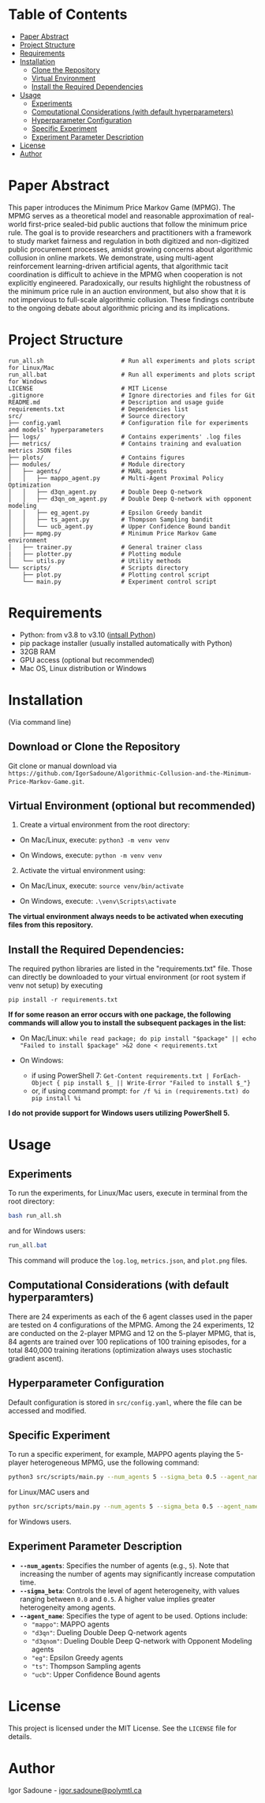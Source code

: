 # Table of Contents
- [Paper Abstract](#abstract)
- [Project Structure](#project-structure)
- [Requirements](#requirements)
- [Installation](#installation)
  - [Clone the Repository](#clone-the-repository)
  - [Virtual Environment](#virtual-environment-optional-but-recommended)
  - [Install the Required Dependencies](#install-the-required-dependencies)
- [Usage](#usage)
  - [Experiments](#all-experiments)
  - [Computational Considerations (with default hyperparameters)](#computational-considerations-with-default-configuration-of-models-hyperparameters)
  - [Hyperparameter Configuration](#models-hyperparameter-configuration)
  - [Specific Experiment](#specific-experiment)
  - [Experiment Parameter Description](#parameter-description)
- [License](#license)
- [Author](#author)

# Paper Abstract

This paper introduces the Minimum Price Markov Game (MPMG). The MPMG serves as a theoretical model and reasonable approximation of real-world first-price sealed-bid public auctions that follow the minimum price rule. The goal is to provide researchers and practitioners with a framework to study market fairness and regulation in both digitized and non-digitized public procurement processes, amidst growing concerns about algorithmic collusion in online markets. We demonstrate, using multi-agent reinforcement learning-driven artificial agents, that algorithmic tacit coordination is difficult to achieve in the MPMG when cooperation is not explicitly engineered. Paradoxically, our results highlight the robustness of the minimum price rule in an auction environment, but also show that it is not impervious to full-scale algorithmic collusion. These findings contribute to the ongoing debate about algorithmic pricing and its implications.


# Project Structure

```
run_all.sh                      # Run all experiments and plots script for Linux/Mac
run_all.bat                     # Run all experiments and plots script for Windows
LICENSE                         # MIT License
.gitignore                      # Ignore directories and files for Git
README.md                       # Description and usage guide
requirements.txt                # Dependencies list
src/                            # Source directory
├── config.yaml                 # Configuration file for experiments and models' hyperparameters
├── logs/                       # Contains experiments' .log files
├── metrics/                    # Contains training and evaluation metrics JSON files
├── plots/                      # Contains figures
├── modules/                    # Module directory
│   ├── agents/                 # MARL agents
│   │   ├── mappo_agent.py      # Multi-Agent Proximal Policy Optimization
│   │   ├── d3qn_agent.py       # Double Deep Q-network
│   │   ├── d3qn_om_agent.py    # Double Deep Q-network with opponent modeling
│   │   ├── eg_agent.py         # Epsilon Greedy bandit
│   │   ├── ts_agent.py         # Thompson Sampling bandit
│   │   └── ucb_agent.py        # Upper Confidence Bound bandit
│   ├── mpmg.py                 # Minimum Price Markov Game environment
│   ├── trainer.py              # General trainer class
|   ├── plotter.py              # Plotting module
│   └── utils.py                # Utility methods
└── scripts/                    # Scripts directory
    ├── plot.py                 # Plotting control script
    └── main.py                 # Experiment control script
```

# Requirements

- Python: from v3.8 to v3.10 ([intsall Python](https://www.python.org/downloads/))
- pip package installer (usually installed automatically with Python)
- 32GB RAM
- GPU access (optional but recommended)
- Mac OS, Linux distribution or Windows

# Installation

(Via command line)

## Download or Clone the Repository

Git clone or manual download via `https://github.com/IgorSadoune/Algorithmic-Collusion-and-the-Minimum-Price-Markov-Game.git`.

## Virtual Environment (optional but recommended)

1. Create a virtual environment from the root directory:

- On Mac/Linux, execute:
`python3 -m venv venv`

- On Windows, execute:
`python -m venv venv`

2. Activate the virtual environment using:

- On Mac/Linux, execute:
`source venv/bin/activate`

- On Windows, execute:
`.\venv\Scripts\activate`

**The virtual environment always needs to be activated when executing files from this repository.**

## Install the Required Dependencies:

The required python libraries are listed in the "requirements.txt" file. Those can directly be downloaded to your virtual environment (or root system if venv not setup) by executing

`pip install -r requirements.txt`

**If for some reason an error occurs with one package, the following commands will allow you to install the subsequent packages in the list:**

- On Mac/Linux:
  `while read package; do
    pip install "$package" || echo "Failed to install $package" >&2
done < requirements.txt`

- On Windows:
   - if using PowerShell 7:
     `Get-Content requirements.txt | ForEach-Object {
       pip install $_ || Write-Error "Failed to install $_"}`
   - or, if using command prompt:
     `for /f %i in (requirements.txt) do pip install %i`
     
**I do not provide support for Windows users utilizing PowerShell 5.**

# Usage

## Experiments

To run the experiments, for Linux/Mac users, execute in terminal from the root directory:

```sh
bash run_all.sh
```

and for Windows users:

```powershell
run_all.bat
```

This command will produce the `log.log`, `metrics.json`, and `plot.png` files.

## Computational Considerations (with default hyperparamters) 
There are 24 experiments as each of the 6 agent classes used in the paper are tested on 4 configurations of the MPMG. Among the 24 experiments, 12 are conducted on the 2-player MPMG and 12 on the 5-player MPMG, that is, 84 agents are trained over 100 replications of 100 training episodes, for a total 840,000 training iterations (optimization always uses stochastic gradient ascent). 

## Hyperparameter Configuration
Default configuration is stored in `src/config.yaml`, where the file can be accessed and modified. 

## Specific Experiment

To run a specific experiment, for example, MAPPO agents playing the 5-player heterogeneous MPMG, use the following command:

```sh
python3 src/scripts/main.py --num_agents 5 --sigma_beta 0.5 --agent_name "mappo"
```

for Linux/MAC users and 

```sh
python src/scripts/main.py --num_agents 5 --sigma_beta 0.5 --agent_name "mappo"
```

for Windows users. 

## Experiment Parameter Description
- **`--num_agents`**: Specifies the number of agents (e.g., `5`). Note that increasing the number of agents may significantly increase computation time.
- **`--sigma_beta`**: Controls the level of agent heterogeneity, with values ranging between `0.0` and `0.5`. A higher value implies greater heterogeneity among agents.
- **`--agent_name`**: Specifies the type of agent to be used. Options include:
  - `"mappo"`: MAPPO agents
  - `"d3qn"`: Dueling Double Deep Q-network agents
  - `"d3qnom"`: Dueling Double Deep Q-network with Opponent Modeling agents
  - `"eg"`: Epsilon Greedy agents
  - `"ts"`: Thompson Sampling agents
  - `"ucb"`: Upper Confidence Bound agents


# License

This project is licensed under the MIT License. See the `LICENSE` file for details.

# Author

Igor Sadoune - igor.sadoune@polymtl.ca

